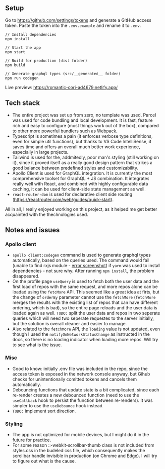 ## Setup

Go to https://github.com/settings/tokens and generate a GitHub access token. Paste the token into the `.env.example` and rename it to `.env`.

```
// Install dependencies
npm install

// Start the app
npm start

// Build for production (dist folder)
npm build

// Generate graphql types (src/__generated__ folder)
npm run codegen
```

Live preview: https://romantic-cori-ad4679.netlify.app/


## Tech stack

- The entire project was set up from zero, no template was used. Parcel was used for code bundling and local development. It is fast, feature rich and easy to configure (most things work out of the box), compared to other more powerful bundlers such as Webpack. 
- Typescript is sometimes a pain (it enforces verbose type definitions, even for simple util functions), but thanks to VS Code IntelliSense, it saves time and offers an overall much better work experience, especially in large projects.
- Tailwind is used for the, addmitedly, poor man's styling (still working on it), since it proved itself as a really good design pattern that strikes a good balance between predefined styles and customizability.
- Apollo Client is used for GraphQL integration. It is currently the most comprehensive toolset for GraphQL + JS combination. It integrates really well with React, and combined with highly configurable data caching, it can be used for client-side state management as well.
- `react-router-dom` is used for declarative client side routing (https://reactrouter.com/web/guides/quick-start).

All in all, I really enjoyed working on this project, as it helped me get better acquainted with the thechnologies used.


## Notes and issues

### Apollo client
- `apollo client:codegen` command is used to generate graphql types automatically, based on the queries used. The command would fail (unable to find rxjs module - [error screenshot](yarn-bug.JPG)) if `yarn` was used to install dependencies - not sure why. After running `npm install`, the problem disappeared.
- On the profile page `useQuery` is used to fetch both the user data and the first load of repos with the same request, and more repos alone can be loadad using the `fetcMore` API. This seemed like a great idea at firts, but the change of `orderBy` parameter cannot use the `fetchMore` (`fetchMore` merges the results with the existing list of repos that can have different ordering, which is bad), so the entire page reloads and the user data is loaded again as well. 
`TODO:` split the user data and repos in two seperate queries which will need two seperate requestes to the server initially, but the solution is overall cleaner and easier to manage.
- Also related to the `fetchMore` API, the `loading` value is not updated, even though I used the `notifyOnNetworkStatusChange` as instructed in the docs, so there is no loading indicator when loading more repos. Will try to see what is the issue.

### Misc
- Good to know: initially .env file was included in the repo, since the access token is exposed in the network console anyway, but Gihub checks for unintentionally comitted tokens and cancels them automatically.
- Debouncing functions that update state is a bit complicated, since each re-render creates a new debounced function (need to use the `useCallback` hook to persist the function between re-renders). It was simpler to use the `useDebounce` hook instead.
- `TODO:` implement sort direction.

### Styling
- The app is not optimized for mobile devices, but I might do it in the future for practice. 
- For some reason ::-webkit-scrollbar-thumb class is not included from styles.css in the budeled css file, which consequently makes the scrollbar handle invisible in production (on Chrome and Edge). I will try to figure out what is the cause.
